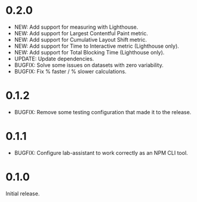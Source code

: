 0.2.0
=====

- NEW: Add support for measuring with Lighthouse.
- NEW: Add support for Largest Contentful Paint metric.
- NEW: Add support for Cumulative Layout Shift metric.
- NEW: Add support for Time to Interactive metric (Lighthouse only).
- NEW: Add support for Total Blocking Time (Lighthouse only).
- UPDATE: Update dependencies.
- BUGFIX: Solve some issues on datasets with zero variability.
- BUGFIX: Fix % faster / % slower calculations.

0.1.2
=====

- BUGFIX: Remove some testing configuration that made it to the release.

0.1.1
=====

- BUGFIX: Configure lab-assistant to work correctly as an NPM CLI tool.

0.1.0
=====

Initial release.
